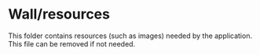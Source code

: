 # Wall/resources

This folder contains resources (such as images) needed by the application. This file can
be removed if not needed.
